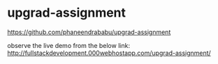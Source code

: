 # upgrad-assignment
https://github.com/phaneendrababu/upgrad-assignment


observe the live demo from the below link:
http://fullstackdevelopment.000webhostapp.com/upgrad-assignment/
